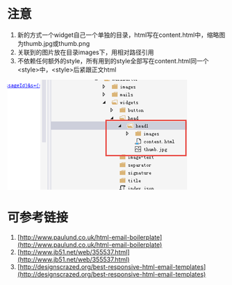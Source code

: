 # 注意
1. 新的方式一个widget自己一个单独的目录，html写在content.html中，缩略图为thumb.jpg或thumb.png
2. 关联到的图片放在目录images下，用相对路径引用
3. 不依赖任何额外的style，所有用到的style全部写在content.html同一个&lt;style&gt;中，&lt;style&gt;后紧跟正文html

![hint](readme/hint.png)

# 可参考链接
1. [http://www.paulund.co.uk/html-email-boilerplate](http://www.paulund.co.uk/html-email-boilerplate)
2. [http://www.jb51.net/web/355537.html](http://www.jb51.net/web/355537.html)
3. [http://designscrazed.org/best-responsive-html-email-templates](http://designscrazed.org/best-responsive-html-email-templates)

